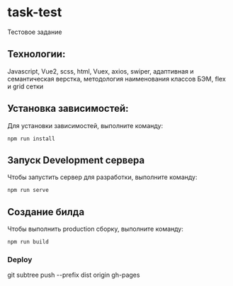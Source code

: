 # task-test
Тестовое задание

## Технологии:
Javascript, Vue2, scss, html, Vuex, axios, swiper, адаптивная и семантическая  верстка, методология наименования классов БЭМ, flex и grid сетки

## Установка зависимостей:
Для установки зависимостей, выполните команду: 
```
npm run install
```

## Запуск Development сервера
Чтобы запустить сервер для разработки, выполните команду: 
```
npm run serve
```

## Создание билда
Чтобы выполнить production сборку, выполните команду:
```
npm run build
```

### Deploy 
git subtree push --prefix dist origin gh-pages


